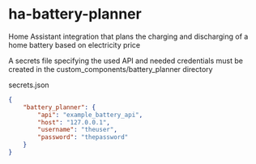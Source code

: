 # ha-battery-planner
Home Assistant integration that plans the charging and discharging of a home battery based on electricity price

A secrets file specifying the used API and needed credentials must be created in the custom_components/battery_planner directory

secrets.json
```json
{
    "battery_planner": {
        "api": "example_battery_api",
        "host": "127.0.0.1",
        "username": "theuser",
        "password": "thepassword"
    }
}
```